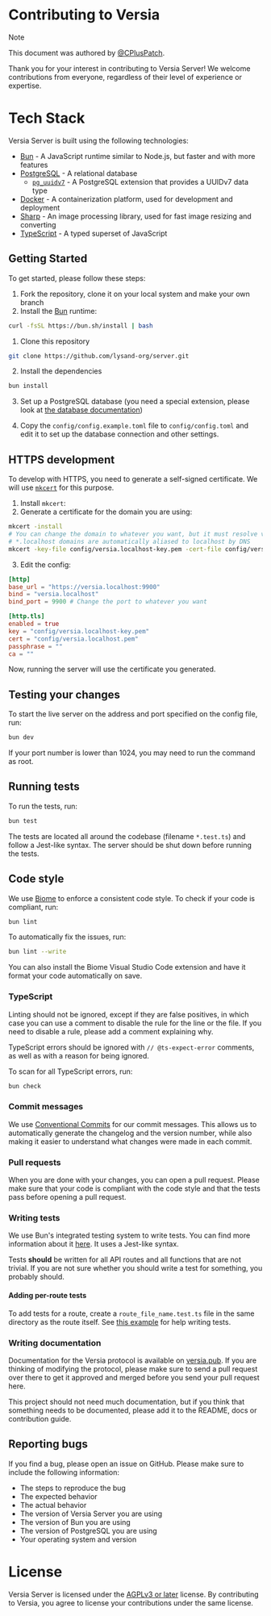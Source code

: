 # Contributing to Versia

> [!NOTE]
> This document was authored by [@CPlusPatch](https://github.com/CPlusPatch).

Thank you for your interest in contributing to Versia Server! We welcome contributions from everyone, regardless of their level of experience or expertise.

# Tech Stack

Versia Server is built using the following technologies:

- [Bun](https://bun.sh) - A JavaScript runtime similar to Node.js, but faster and with more features
- [PostgreSQL](https://www.postgresql.org/) - A relational database
  - [`pg_uuidv7`](https://github.com/fboulnois/pg_uuidv7) - A PostgreSQL extension that provides a UUIDv7 data type
- [Docker](https://www.docker.com/) - A containerization platform, used for development and deployment
- [Sharp](https://sharp.pixelplumbing.com/) - An image processing library, used for fast image resizing and converting
- [TypeScript](https://www.typescriptlang.org/) - A typed superset of JavaScript

## Getting Started

To get started, please follow these steps:

1. Fork the repository, clone it on your local system and make your own branch
2. Install the [Bun](https://bun.sh) runtime:
```sh
curl -fsSL https://bun.sh/install | bash
```
1. Clone this repository

```bash
git clone https://github.com/lysand-org/server.git
```

2. Install the dependencies

```bash
bun install
```

3. Set up a PostgreSQL database (you need a special extension, please look at [the database documentation](docs/database.md))

4. Copy the `config/config.example.toml` file to `config/config.toml` and edit it to set up the database connection and other settings.

## HTTPS development

To develop with HTTPS, you need to generate a self-signed certificate. We will use [`mkcert`](https://github.com/FiloSottile/mkcert) for this purpose.

1. Install `mkcert`:
2. Generate a certificate for the domain you are using:
```sh
mkcert -install
# You can change the domain to whatever you want, but it must resolve via /etc/hosts
# *.localhost domains are automatically aliased to localhost by DNS
mkcert -key-file config/versia.localhost-key.pem -cert-file config/versia.localhost.pem versia.localhost
```
3. Edit the config:
```toml
[http]
base_url = "https://versia.localhost:9900"
bind = "versia.localhost"
bind_port = 9900 # Change the port to whatever you want

[http.tls]
enabled = true
key = "config/versia.localhost-key.pem"
cert = "config/versia.localhost.pem"
passphrase = ""
ca = ""
```

Now, running the server will use the certificate you generated.

## Testing your changes

To start the live server on the address and port specified on the config file, run:
```sh
bun dev
```

If your port number is lower than 1024, you may need to run the command as root.

## Running tests

To run the tests, run:
```sh
bun test
```

The tests are located all around the codebase (filename `*.test.ts`) and follow a Jest-like syntax. The server should be shut down before running the tests.

## Code style

We use [Biome](https://biomejs.dev) to enforce a consistent code style. To check if your code is compliant, run:

```sh
bun lint
```

To automatically fix the issues, run:
```sh
bun lint --write
```

You can also install the Biome Visual Studio Code extension and have it format your code automatically on save.

### TypeScript

Linting should not be ignored, except if they are false positives, in which case you can use a comment to disable the rule for the line or the file. If you need to disable a rule, please add a comment explaining why.

TypeScript errors should be ignored with `// @ts-expect-error` comments, as well as with a reason for being ignored.

To scan for all TypeScript errors, run:
```sh
bun check
```

### Commit messages

We use [Conventional Commits](https://www.conventionalcommits.org) for our commit messages. This allows us to automatically generate the changelog and the version number, while also making it easier to understand what changes were made in each commit.

### Pull requests

When you are done with your changes, you can open a pull request. Please make sure that your code is compliant with the code style and that the tests pass before opening a pull request.

### Writing tests

We use Bun's integrated testing system to write tests. You can find more information about it [here](https://bun.sh/docs/cli/test). It uses a Jest-like syntax.

Tests **should** be written for all API routes and all functions that are not trivial. If you are not sure whether you should write a test for something, you probably should.

#### Adding per-route tests

To add tests for a route, create a `route_file_name.test.ts` file in the same directory as the route itself. See [this example](/api/api/v1/timelines/home.test.ts) for help writing tests.

### Writing documentation

Documentation for the Versia protocol is available on [versia.pub](https://versia.pub/). If you are thinking of modifying the protocol, please make sure to send a pull request over there to get it approved and merged before you send your pull request here.

This project should not need much documentation, but if you think that something needs to be documented, please add it to the README, docs or contribution guide.

## Reporting bugs

If you find a bug, please open an issue on GitHub. Please make sure to include the following information:

- The steps to reproduce the bug
- The expected behavior
- The actual behavior
- The version of Versia Server you are using
- The version of Bun you are using
- The version of PostgreSQL you are using
- Your operating system and version

# License

Versia Server is licensed under the [AGPLv3 or later](https://www.gnu.org/licenses/agpl-3.0.en.html) license. By contributing to Versia, you agree to license your contributions under the same license.